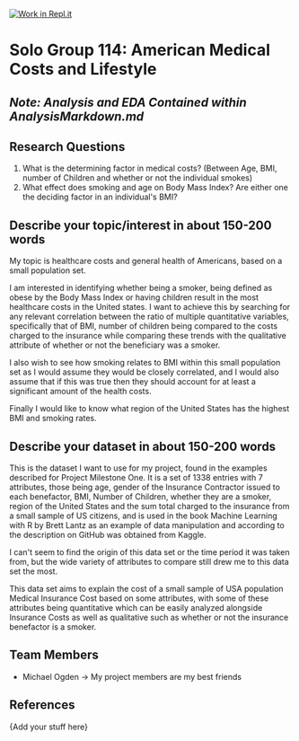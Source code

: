 [![Work in Repl.it](https://classroom.github.com/assets/work-in-replit-14baed9a392b3a25080506f3b7b6d57f295ec2978f6f33ec97e36a161684cbe9.svg)](https://classroom.github.com/online_ide?assignment_repo_id=312105&assignment_repo_type=GroupAssignmentRepo)
# Solo Group 114: American Medical Costs and Lifestyle

## ***Note: Analysis and EDA Contained within AnalysisMarkdown.md***

## Research Questions

1. What is the determining factor in medical costs? (Between Age, BMI, number of Children and whether or not the individual smokes)
2. What effect does smoking and age on Body Mass Index? Are either one the deciding factor in an individual's BMI?

## Describe your topic/interest in about 150-200 words

My topic is healthcare costs and general health of Americans, based on a small population set.

I am interested in identifying whether being a smoker, being defined as obese by the Body Mass Index or having children result in the most healthcare costs in the United states. I want to achieve this by searching for any relevant correlation between the ratio of multiple quantitative variables, specifically that of BMI, number of children being compared to the costs charged to the insurance while comparing these trends with the qualitative attribute of whether or not the beneficiary was a smoker.

I also wish to see how smoking relates to BMI within this small population set as I would assume they would be closely correlated, and I would also assume that if this was true then they should account for at least a significant amount of the health costs. 

Finally I would like to know what region of the United States has the highest BMI and smoking rates.


## Describe your dataset in about 150-200 words


This is the dataset I want to use for my project, found in the examples described for Project Milestone One. It is a set of 1338 entries with 7 attributes, those being age, gender of the Insurance Contractor issued to each benefactor, BMI, Number of Children, whether they are a smoker, region of the United States and the sum total charged to the insurance from a small sample of US citizens, and is used in the book Machine Learning with R by Brett Lantz as an example of data manipulation and according to the description on GitHub was obtained from Kaggle.

I can't seem to find the origin of this data set or the time period it was taken from, but the wide variety of attributes to compare still drew me to this data set the most.

This data set aims to explain the cost of a small sample of USA population Medical Insurance Cost based on some attributes, with some of these attributes being quantitative which can be easily analyzed alongside Insurance Costs as well as qualitative such as whether or not the insurance benefactor is a smoker.

## Team Members

- Michael Ogden -> My project members are my best friends

## References

{Add your stuff here}
